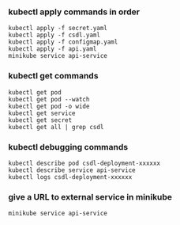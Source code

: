 ### kubectl apply commands in order
    
    kubectl apply -f secret.yaml
    kubectl apply -f csdl.yaml
    kubectl apply -f configmap.yaml 
    kubectl apply -f api.yaml
    minikube service api-service

### kubectl get commands

    kubectl get pod
    kubectl get pod --watch
    kubectl get pod -o wide
    kubectl get service
    kubectl get secret
    kubectl get all | grep csdl

### kubectl debugging commands

    kubectl describe pod csdl-deployment-xxxxxx
    kubectl describe service api-service
    kubectl logs csdl-deployment-xxxxxx

### give a URL to external service in minikube

    minikube service api-service
